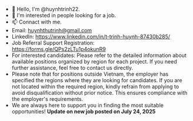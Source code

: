 - 👋 Hello, I'm @huynhtrinh22.
- 👀 I'm interested in people looking for a job.
- 📫 Connact with me.
- Email: huynhthutrinh@gmail.com
- LinkedIn: https://www.linkedin.com/in/t-trinh-huynh-87430b285/
- Job Referral Support Registration: https://forms.gle/QPs2zLTu1p4okunR9
- For interested candidates: Please refer to the detailed information about available positions organized by region for each project. If you need further assistance, feel free to contact us directly.
- Please note that for positions outside Vietnam, the employer has specified the regions where they are looking for candidates. If you are not located within the required region, kindly refrain from applying to avoid disqualification without prior notice. This ensures compliance with the employer's requirements.
- We are always here to support you in finding the most suitable opportunities!
**Update on new job posted on July 24, 2025**
